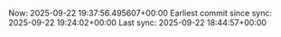 Now: 2025-09-22 19:37:56.495607+00:00 Earliest commit since sync: 2025-09-22 19:24:02+00:00 Last sync: 2025-09-22 18:44:57+00:00
